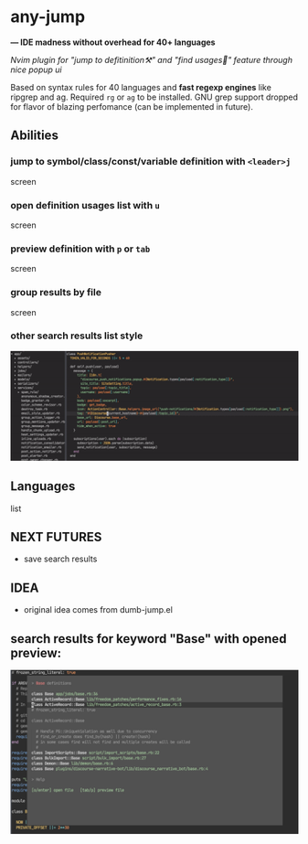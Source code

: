 # any-jump

**— IDE madness without overhead for 40+ languages**

_Nvim plugin for "jump to defitinition⚒" and "find usages🔬" feature through nice popup ui_

Based on syntax rules for 40 languages and **fast regexp engines** like ripgrep and ag. Required `rg` or `ag` to be installed. GNU grep support dropped for flavor of blazing perfomance (can be implemented in future).

## Abilities

### jump to symbol/class/const/variable definition with `<leader>j`

screen

### open definition usages list with `u`

screen

### preview definition with `p` or `tab`

screen

### group results by file

screen

### other search results list style

![screenshot](/preview_wide.gif)

## Languages

list

## NEXT FUTURES

- save search results

## IDEA ##

- original idea comes from dumb-jump.el


## search results for keyword "Base" with opened preview:

![screenshot](/image.png)
